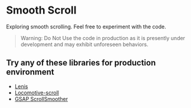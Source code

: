 # Smooth Scroll
Exploring smooth scrolling. Feel free to experiment with the code.
 
> Warning: Do Not Use the code in production as it is presently under development and may exhibit unforeseen behaviors.

## Try any of these libraries for production environment

- [Lenis](https://github.com/studio-freight/lenis)
- [Locomotive-scroll](https://github.com/locomotivemtl/locomotive-scroll)
- [GSAP ScrollSmoother](https://greensock.com/scrollsmoother/)

